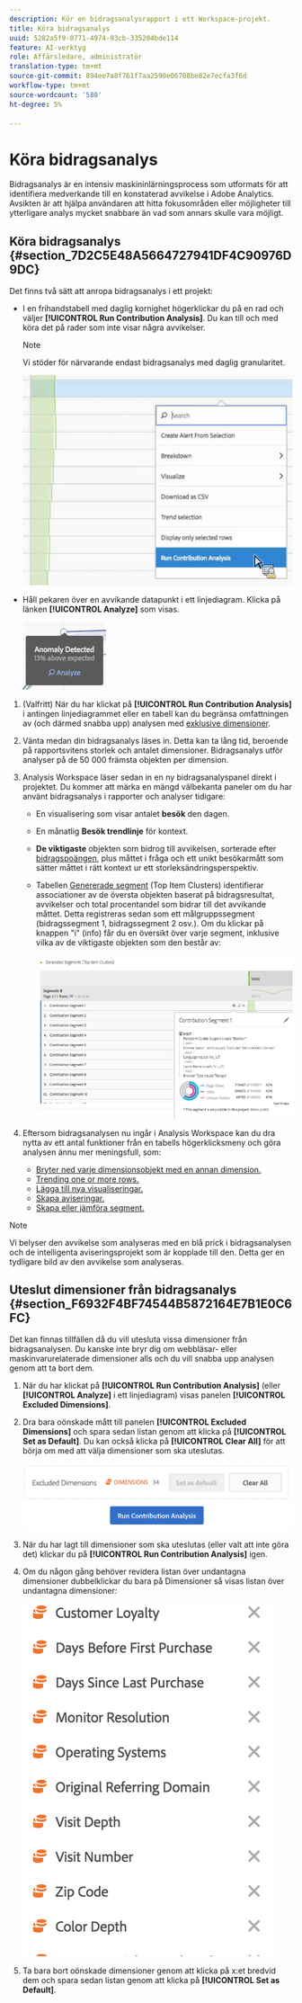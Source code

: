 ```yaml
---
description: Kör en bidragsanalysrapport i ett Workspace-projekt.
title: Köra bidragsanalys
uuid: 5282a5f9-0771-4974-93cb-335204bde114
feature: AI-verktyg
role: Affärsledare, administratör
translation-type: tm+mt
source-git-commit: 894ee7a8f761f7aa2590e06708be82e7ecfa3f6d
workflow-type: tm+mt
source-wordcount: '580'
ht-degree: 5%

---
```



# Köra bidragsanalys

Bidragsanalys är en intensiv maskininlärningsprocess som utformats för att identifiera medverkande till en konstaterad avvikelse i Adobe Analytics. Avsikten är att hjälpa användaren att hitta fokusområden eller möjligheter till ytterligare analys mycket snabbare än vad som annars skulle vara möjligt.

## Köra bidragsanalys {#section_7D2C5E48A5664727941DF4C90976D9DC}

Det finns två sätt att anropa bidragsanalys i ett projekt:

* I en frihandstabell med daglig kornighet högerklickar du på en rad och väljer **[!UICONTROL Run Contribution Analysis]**. Du kan till och med köra det på rader som inte visar några avvikelser.

   >[!NOTE]
   >
   >Vi stöder för närvarande endast bidragsanalys med daglig granularitet.

   ![](assets/run_ca.png)

* Håll pekaren över en avvikande datapunkt i ett linjediagram. Klicka på länken **[!UICONTROL Analyze]** som visas.

   ![](assets/contribution-analysis.png)

1. (Valfritt) När du har klickat på **[!UICONTROL Run Contribution Analysis]** i antingen linjediagrammet eller en tabell kan du begränsa omfattningen av (och därmed snabba upp) analysen med [exklusive dimensioner](#section_F6932F4BF74544B5872164E7B1E0C6FC).

1. Vänta medan din bidragsanalys läses in. Detta kan ta lång tid, beroende på rapportsvitens storlek och antalet dimensioner. Bidragsanalys utför analyser på de 50 000 främsta objekten per dimension.
1. Analysis Workspace läser sedan in en ny bidragsanalyspanel direkt i projektet. Du kommer att märka en mängd välbekanta paneler om du har använt bidragsanalys i rapporter och analyser tidigare:

   * En visualisering som visar antalet **besök** den dagen.
   * En månatlig **Besök trendlinje** för kontext.
   * **De viktigaste** objekten som bidrog till avvikelsen, sorterade efter  [bidragspoängen](https://docs.adobe.com/content/help/en/analytics/analyze/analysis-workspace/virtual-analyst/contribution-analysis/ca-tokens.html), plus måttet i fråga och ett unikt besökarmått som sätter måttet i rätt kontext ur ett storleksändringsperspektiv.

   * Tabellen [Genererade segment](https://docs.adobe.com/content/help/en/analytics/components/segmentation/segmentation-workflow/seg-build.html) (Top Item Clusters) identifierar associationer av de översta objekten baserat på bidragsresultat, avvikelser och total procentandel som bidrar till det avvikande måttet. Detta registreras sedan som ett målgruppssegment (bidragssegment 1, bidragssegment 2 osv.). Om du klickar på knappen &quot;i&quot; (info) får du en översikt över varje segment, inklusive vilka av de viktigaste objekten som den består av:

      ![](assets/auto_segment.png)

1. Eftersom bidragsanalysen nu ingår i Analysis Workspace kan du dra nytta av ett antal funktioner från en tabells högerklicksmeny och göra analysen ännu mer meningsfull, som:

   * [Bryter ned varje dimensionsobjekt med en annan dimension.](/help/analyze/analysis-workspace/components/dimensions/t-breakdown-fa.md)
   * [Trending one or more rows.](/help/analyze/analysis-workspace/home.md#section_34930C967C104C2B9092BA8DCF2BF81A)
   * [Lägga till nya visualiseringar.](/help/analyze/analysis-workspace/visualizations/freeform-analysis-visualizations.md)
   * [Skapa aviseringar.](/help/components/c-alerts/intellligent-alerts.md)
   * [Skapa eller jämföra segment.](/help/analyze/analysis-workspace/c-panels/c-segment-comparison/segment-comparison.md)

>[!NOTE]
>
>Vi belyser den avvikelse som analyseras med en blå prick i bidragsanalysen och de intelligenta aviseringsprojekt som är kopplade till den. Detta ger en tydligare bild av den avvikelse som analyseras.

## Uteslut dimensioner från bidragsanalys {#section_F6932F4BF74544B5872164E7B1E0C6FC}

Det kan finnas tillfällen då du vill utesluta vissa dimensioner från bidragsanalysen. Du kanske inte bryr dig om webbläsar- eller maskinvarurelaterade dimensioner alls och du vill snabba upp analysen genom att ta bort dem.

1. När du har klickat på **[!UICONTROL Run Contribution Analysis]** (eller **[!UICONTROL Analyze]** i ett linjediagram) visas panelen **[!UICONTROL Excluded Dimensions]**.

1. Dra bara oönskade mått till panelen **[!UICONTROL Excluded Dimensions]** och spara sedan listan genom att klicka på **[!UICONTROL Set as Default]**. Du kan också klicka på **[!UICONTROL Clear All]** för att börja om med att välja dimensioner som ska uteslutas.

   ![](assets/exclude_dimensions.png)

1. När du har lagt till dimensioner som ska uteslutas (eller valt att inte göra det) klickar du på **[!UICONTROL Run Contribution Analysis]** igen.
1. Om du någon gång behöver revidera listan över undantagna dimensioner dubbelklickar du bara på Dimensioner så visas listan över undantagna dimensioner:

   ![](assets/excluded-dimensions.png)

1. Ta bara bort oönskade dimensioner genom att klicka på x:et bredvid dem och spara sedan listan genom att klicka på **[!UICONTROL Set as Default]**.

